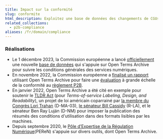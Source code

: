 ```yaml
---
title: Impact sur la conformité
slug: conformite
html_description: Exploitez une base de données des changements de CGUs pour évaluer la conformité des services en ligne avec la réglementation en vigueur
related_collections:
  - p2b-compliance
aliases: /fr/domain/compliance
---
```


### Réalisations

- Le 1 décembre 2023, la Commission européenne a lancé [officiellement](https://digital-strategy.ec.europa.eu/en/news/commission-launches-new-database-track-digital-services-terms-and-conditions) une nouvelle [base de données](https://platform-contracts.digital-strategy.ec.europa.eu/index.html) qui s'appuie sur Open Terms Archive pour suivre les conditions générales des services numériques.
- En novembre 2022, la Commission européenne a [finalisé un rapport](https://op.europa.eu/en/publication-detail/-/publication/d6a287b5-5116-11ee-9220-01aa75ed71a1/language-en/) utilisant Open Terms Archive pour faire une [évaluation](https://ppmi.lt/news-insights/ppmi-has-completed-early-evaluation-p2b-regulation) à grande échelle de la conformité au [règlement P2B](https://eur-lex.europa.eu/eli/reg/2019/1150/oj).
- En janvier 2022, Open Terms Archive a été cité en exemple pour soutenir le [TLDR Act](https://www.lifewire.com/the-tldr-act-could-help-you-make-sense-of-terms-of-service-agreements-5216643) (pour _Terms-of-service Labeling, Design, and Readability_), un projet de loi américain coparrainé par [la membre du Congrès Lori Trahan](https://trahan.house.gov/) (D-MA-03), [le sénateur Bill Cassidy](https://www.cassidy.senate.gov/) (R-LA), et le sénateur Ben Ray Luján (D-NM) pour imposer la publication des résumés des conditions d'utilisation dans des formats lisibles par les machines.
- Depuis septembre 2020, le [Pôle d’Expertise de la Régulation Numérique](https://www.peren.gouv.fr/en/)(PEReN) s'appuie sur divers outils, dont Open Terms Archive.
